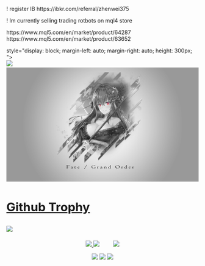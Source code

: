 <p>! register IB https://ibkr.com/referral/zhenwei375</p>
<p>! Im currently selling trading rotbots on mql4 store</p>
<p>
  https://www.mql5.com/en/market/product/64287
  https://www.mql5.com/en/market/product/63652
</p>

<div> style="display: block;
    margin-left: auto;
    margin-right: auto;
    height: 300px; ">
    <div>
  <a href="https://aizwellenstan.github.io" /><img src="https://github.com/aizwellenstan/unity_VRMViewer/blob/master/Assets/LiveV/Textures/CRS_Stage.png" height="300px"/></a>
  </div>
  <div>
  <img src="https://github.com/aizwellenstan/Photoshop-Fate-Grand-Order/blob/master/FateGrandOrder.png"  height="300px"/>
  </div>
</div>

<a href="https://github.com/aizwellenstan/github-profile-trophy"><h2> Github Trophy</h2></a>
<a href="https://github.com/aizwellenstan/github-profile-trophy">
  <img src="https://github-profile-trophy.vercel.app/?username=aizwellenstan&column=7"/>
</a>
---
<!-- <details>
<summary><b>more detail</b></summary>
</details> -->


<p align="center">
  <a href="https://github-readme-stats.aizwellenstan.vercel.app/api?username=aizwellenstan&count_private=true"><img src="https://github-readme-stats.aizwellenstan.vercel.app/api?username=aizwellenstan&count_private=true&hide=issues" height="100px;" />
  <a href="https://github-readme-stats.aizwellenstan.vercel.app/api/top-langs/?username=aizwellenstan&layout=compact"><img src="https://github-readme-stats.aizwellenstan.vercel.app/api/top-langs/?username=aizwellenstan&layout=compact" height="100px;" /></a></a><a>　</a>
  <a>　</a>
  <a href="https://qiita.com/aizwellenstan"><img src="https://user-images.githubusercontent.com/39142850/88427408-cf994500-ce2d-11ea-9125-a41bc9f0bb2e.png" width="53px;" /></a><a>　</a>
  <p>
<p align="center">
  <a href="http://qiita.com/aizwellenstan"><img src="https://qiita-badge.apiapi.app/s/aizwellenstan/contributions.svg" height="17px;" /></a>
  <a href="http://qiita.com/aizwellenstan"><img src="https://qiita-badge.apiapi.app/s/aizwellenstan/posts.svg" height="17px;" /></a>
  <a href="http://qiita.com/aizwellenstan"><img src="https://qiita-badge.apiapi.app/s/aizwellenstan/followers.svg" height="17px;" /></a>
<p>
